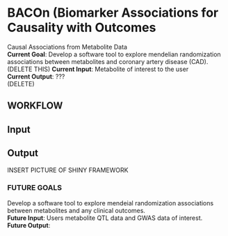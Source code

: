 <b><h1>BACOn (Biomarker Associations for Causality with Outcomes</h1></b>
Causal Associations from Metabolite Data<br/>
<b>Current Goal</b>: Develop a software tool to explore mendelian randomization associations between metabolites and coronary artery disease (CAD). <br/>
(DELETE THIS)
<b>Current Input</b>: Metabolite of interest to the user<br/>
<b>Current Output</b>: ???<br/>
(DELETE)
<h2>WORKFLOW</h2>
<h2>Input</h2>
<h2>Output</h2>
INSERT PICTURE OF SHINY FRAMEWORK

<h3>FUTURE GOALS</h3>
Develop a software tool to explore mendeial randomization associations between metabolites and any clinical outcomes.<br/>
<b>Future Input</b>: Users metabolite QTL data and GWAS data of interest.<br/>
<b>Future Output</b>: 
